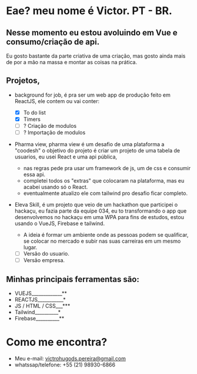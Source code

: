 # Eae? meu nome é Victor. PT - BR.
## Nesse momento eu estou avoluindo em Vue e consumo/criação de api.
Eu gosto bastante da parte criativa de uma criação, mas gosto ainda mais de por a mão na massa e montar as coisas na prática.

## Projetos,
* background for job, é pra ser um web app de produção feito em ReactJS, ele contem ou vai conter:
  * [x] To do list
  * [x] Timers
  * [ ] ? Criação de modulos
  * [ ] ? Importação de modulos
  
* Pharma view, pharma view é um desafio de uma plataforma a "coodesh" o objetivo do projeto é criar um projeto de uma tabela de usuarios, eu usei React e uma api pública,
  * nas regras pede pra usar um framework de js, um de css e consumir essa api.
  * completei todos os "extras" que colocaram na plataforma, mas eu acabei usando só o React.
  * eventualmente atualizo ele com tailwind pro desafio ficar completo.

* Eleva Skill, é um projeto que veio de um hackathon que participei o hackaçu, eu fazia parte da equipe 034, eu to transformando o app que desenvolvemos no hackaçu em uma WPA para fins de estudos, estou usando o VueJS, Firebase e tailwind.
  * A ideia é formar um ambiente onde as pessoas podem se qualificar, se colocar no mercado e subir nas suas carreiras em um mesmo lugar.
  * [ ] Versão do usuario.
  * [ ] Versão empresa.

## Minhas principais ferramentas são:
* VUEJS_____________**
* REACTJS___________*
* JS / HTML / CSS___***
* Tailwind__________*
* Firebase__________**

# Como me encontra?
* Meu e-mail: victrohugods.pereira@gmail.com
* whatssap/telefone: +55 (21) 98930-6866
  
<!--
**Lkt226/Lkt226** is a ✨ _special_ ✨ repository because its `README.md` (this file) appears on your GitHub profile.

Here are some ideas to get you started:

- 🔭 I’m currently working on ...
- 🌱 I’m currently learning ...
- 👯 I’m looking to collaborate on ...
- 🤔 I’m looking for help with ...
- 💬 Ask me about ...
- 📫 How to reach me: ...
- 😄 Pronouns: ...
- ⚡ Fun fact: ...
-->
